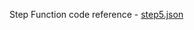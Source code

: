 
Step Function code reference - [step5.json](https://github.com/SrushithR/build-your-own-newsletter-step-functions-workshop/blob/main/step-functions/.json)